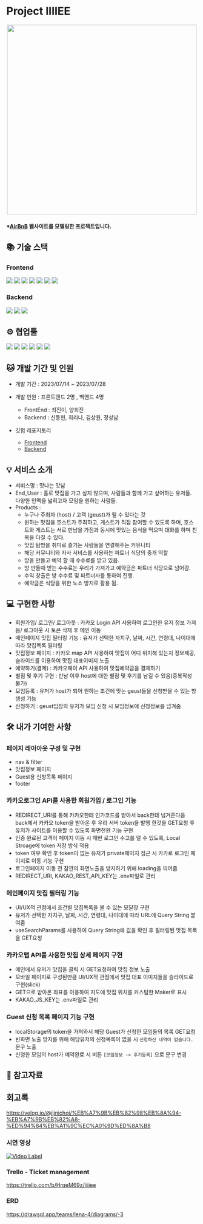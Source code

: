 # Project IIIIEE
<p align="center"><img src="https://github.com/wecode-bootcamp-korea/47-2nd-IIIIEE-backend/assets/131442242/dd857a7d-8799-4377-b5ce-7364d624f668" width="500"/></p>

#### \*[AirBnB](https://www.airbnb.com/) 웹사이트를 모델링한 프로젝트입니다.

## 📚 기술 스택
### Frontend
<img src="https://img.shields.io/badge/react-61DAFB?style=for-the-badge&logo=react&logoColor=black"> <img src="https://img.shields.io/badge/javascript-F7DF1E?style=for-the-badge&logo=javascript&logoColor=black"> <img src="https://img.shields.io/badge/html-E34F26?style=for-the-badge&logo=html5&logoColor=white"> <img src="https://img.shields.io/badge/css-1572B6?style=for-the-badge&logo=css3&logoColor=white"> <img src="https://img.shields.io/badge/styledcomponents-DB7093?style=for-the-badge&logo=styledcomponents&logoColor=white"> <img src="https://img.shields.io/badge/eslint-4B32C3?style=for-the-badge&logo=eslint&logoColor=white"> <img src="https://img.shields.io/badge/prettier-F7B93E?style=for-the-badge&logo=prettier&logoColor=black">
### Backend
<img src="https://img.shields.io/badge/javascript-F7DF1E?style=for-the-badge&logo=javascript&logoColor=black"> <img src="https://img.shields.io/badge/nodedotjs-339933?style=for-the-badge&logo=nodedotjs&logoColor=white"> <img src="https://img.shields.io/badge/mysql-4479A1?style=for-the-badge&logo=mysql&logoColor=white">

## ⚙️ 협업툴
<img src="https://img.shields.io/badge/git-F05032?style=for-the-badge&logo=git&logoColor=white"> <img src="https://img.shields.io/badge/github-181717?style=for-the-badge&logo=github&logoColor=white"> <img src="https://img.shields.io/badge/slack-4A154B?style=for-the-badge&logo=slack&logoColor=white"> <img src="https://img.shields.io/badge/trello-0052CC?style=for-the-badge&logo=trello&logoColor=white"> <img src="https://img.shields.io/badge/notion-000000?style=for-the-badge&logo=notion&logoColor=white"> <img src="https://img.shields.io/badge/visualstudiocode-007ACC?style=for-the-badge&logo=visualstudiocode&logoColor=white">

## 🐱 개발 기간 및 인원

- 개발 기간 : 2023/07/14 ~ 2023/07/28
  
- 개발 인원 : 프론트엔드 2명 , 백엔드 4명
  - FrontEnd : 최진이, 양회진
  - Backend : 신동현, 최리나, 김상원, 정성남

- 깃헙 레포지토리
  - [Frontend](https://github.com/wecode-bootcamp-korea/47-2nd-IIIIEE-frontend)
  - [Backend](https://github.com/wecode-bootcamp-korea/47-2nd-IIIIEE-backend)

## 💡 서비스 소개
- 서비스명 : 맛나는 맛남
- End_User : 홀로 맛집을 가고 싶지 않으며, 사람들과 함께 가고 싶어하는 유저들. 다양한 인맥을 넓히고자 모임을 원하는 사람들. 
- Products :
  - 누구나 주최자 (host) / 고객 (geust)가 될 수 있다는 것
  - 원하는 맛집을 호스트가 주최하고, 게스트가 직접 참여할 수 있도록 하며, 호스트와 게스트는 서로 만남을 가짐과 동시에 맛있는 음식을 먹으며 대화를 하며 친목을 다질 수 있다.
  - 맛집 탐방을 취미로 즐기는 사람들을 연결해주는 커뮤니티
  - 해당 커뮤니티와 자사 서비스를 사용하는 파트너 식당의 중개 역할
  - 방을 만들고 예약 할 때 수수료를 받고 있음. 
  - 방 만들때 받는 수수료는 우리가 가져가고 예약금은 파트너 식당으로 넘어감.
  - 수익 창출은 방 수수료 및 파트너사를 통하여 진행.
  - 예약금은 식당을 위한 노쇼 방지로 활용 됨.
    
## 💻 구현한 사항
- 회원가입/ 로그인/ 로그아웃 : 카카오 Login API 사용하여 로그인한 유저 정보 가져옴/ 로그아웃 시 토큰 삭제 후 메인 이동
- 메인페이지 맛집 필터링 기능 : 유저가 선택한 자치구, 날짜, 시간, 연령대, 나이대에 따라 맛집목록 필터링
- 맛집정보 페이지 : 카카오 map API 사용하여 맛집이 어디 위치해 있는지 정보제공, 슬라이드를 이용하여 맛집 대표이미지 노출
- 예약하기(결제) : 카카오페이 API 사용하여 맛집예약금을 결제하기
- 별점 및 후기 구현 : 만남 이후 host에 대한 별점 및 후기를 남길 수 있음(중복작성 불가)
- 모임등록 : 유저가 host가 되어 원하는 조건에 맞는 geust들을 신청받을 수 있는 방 생성 기능
- 신청하기 : geust입장의 유저가 모임 신청 시 모임정보에 신청정보를 넘겨줌

## 🛠 내가 기여한 사항
### 페이지 레이아웃 구성 및 구현
- nav & filter
- 맛집정보 페이지
- Guest용 신청목록 페이지
- footer

### 카카오로그인 API를 사용한 회원가입 / 로그인 기능
- REDIRECT_URI를 통해 카카오한테 인가코드를 받아서 back한테 넘겨준다음 back에서 카카오 token을 받아온 후 우리 서버 token을 발행 한것을 GET요청 후 
  유저가 사이트를 이용할 수 있도록 화면전환 기능 구현
- 인증 완료된 고객이 페이지 이동 시 매번 로그인 수고를 덜 수 있도록, Local Stroage에 token 저장 방식 적용
- token 여부 확인 후 token이 없는 유저가 private페이지 접근 시 카카로 로그인 페이지로 이동 기능 구현
- 로그인페이지 이동 전 잠깐의 화면노출을 방지하기 위해 loading을 띄어줌
- REDIRECT_URI, KAKAO_REST_API_KEY는 .env파일로 관리

### 메인페이지 맛집 필터링 기능
- UI/UX적 관점에서 조건별 맛집목록을 볼 수 있는 모달창 구현
- 유저가 선택한 자치구, 날짜, 시간, 연령대, 나이대에 따라 URL에 Query String 붙여줌
- useSearchParams를 사용하여 Query String에 값을 확인 후 필터링된 맛집 목록을 GET요청

### 카카오맵 API를 사용한 맛집 상세 페이지 구현
- 메인에서 유저가 맛집을 클릭 시 GET요청하여 맛집 정보 노출
- 모바일 페이지로 구성된만큼 UI/UX적 관점에서 맛집 대표 이미지들을 슬라이드로 구현(slick)
- GET으로 받아온 좌표를 이용하여 지도에 맛집 위치를 커스텀한 Maker로 표시
- KAKAO_JS_KEY는 .env파일로 관리

### Guest 신청 목록 페이지 기능 구현
- localStorage의 token을 가져와서 해당 Guest가 신청한 모임들의 목록 GET요청
- 빈화면 노출 방지를 위해 해당유저의 신청목록이 없을 시 `신청하신 내역이 없습니다.` 문구 노출
- 신청한 모임의 host가 예약완료 시 버튼 `[모임정보 -> 후기등록]` 으로 문구 변경


## 📑 참고자료

## 회고록
https://velog.io/@jjinichoi/%EB%A7%9B%EB%82%98%EB%8A%94-%EB%A7%9B%EB%82%A8-%ED%94%84%EB%A1%9C%EC%A0%9D%ED%8A%B8

### 시연 영상<br />
[![Video Label](http://img.youtube.com/vi/rx7zdgdbR0s/0.jpg)](https://youtu.be/rx7zdgdbR0s)

### Trello - Ticket management</br>
https://trello.com/b/HrqeM69z/iiiiee

### ERD</br>
https://drawsql.app/teams/lena-4/diagrams/-3

